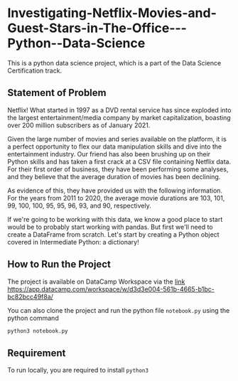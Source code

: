 # Investigating-Netflix-Movies-and-Guest-Stars-in-The-Office---Python--Data-Science

This is a python data science project, which is a part of the Data Science Certification track.

## Statement of Problem

Netflix! What started in 1997 as a DVD rental service has since exploded into the largest entertainment/media company by market capitalization, boasting over 200 million subscribers as of January 2021.

Given the large number of movies and series available on the platform, it is a perfect opportunity to flex our data manipulation skills and dive into the entertainment industry. Our friend has also been brushing up on their Python skills and has taken a first crack at a CSV file containing Netflix data. For their first order of business, they have been performing some analyses, and they believe that the average duration of movies has been declining.

As evidence of this, they have provided us with the following information. For the years from 2011 to 2020, the average movie durations are 103, 101, 99, 100, 100, 95, 95, 96, 93, and 90, respectively.

If we're going to be working with this data, we know a good place to start would be to probably start working with pandas. But first we'll need to create a DataFrame from scratch. Let's start by creating a Python object covered in Intermediate Python: a dictionary!


## How to Run the Project

The project is available on DataCamp Workspace via the [link](https://app.datacamp.com/workspace/w/d3d3e004-561b-4665-b1bc-bc82bcc49f8a) https://app.datacamp.com/workspace/w/d3d3e004-561b-4665-b1bc-bc82bcc49f8a/

You can also clone the project and run the python file `notebook.py` using the python command

```bash
python3 notebook.py
```

## Requirement

To run locally, you are required to install `python3`

